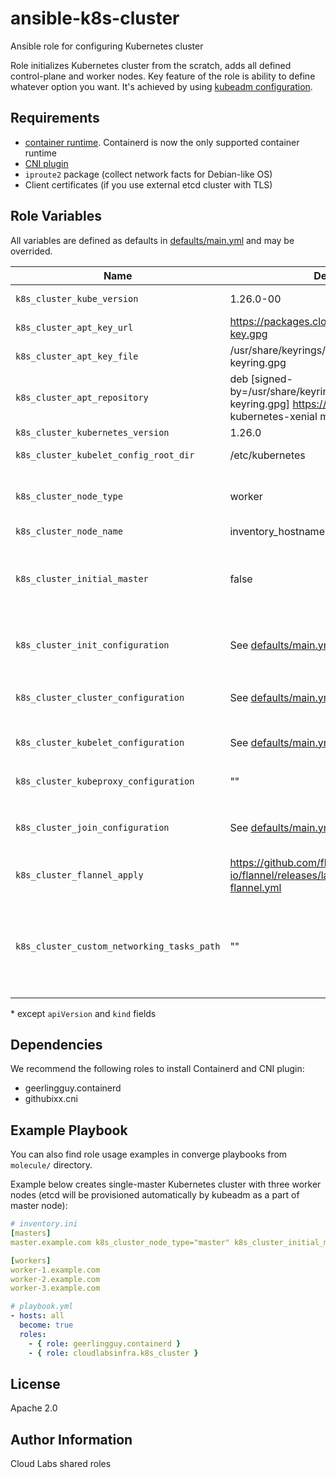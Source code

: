 # ansible-k8s-cluster

Ansible role for configuring Kubernetes cluster

Role initializes Kubernetes cluster from the scratch, adds all defined control-plane and worker nodes. Key feature of the role is ability to define whatever option you want. It's achieved by using [kubeadm configuration](https://kubernetes.io/docs/reference/config-api/kubeadm-config.v1beta3/).

Requirements
------------

- [container runtime](https://kubernetes.io/docs/setup/production-environment/container-runtimes/). Containerd is now the only supported container runtime
- [CNI plugin](https://github.com/containernetworking/cni)
- `iproute2` package (collect network facts for Debian-like OS)
- Client certificates (if you use external etcd cluster with TLS)

Role Variables
--------------

All variables are defined as defaults in [defaults/main.yml](defaults/main.yml) and may be overrided.

| Name                                       | Default value                                                                                                        | Description                                                                                                                                                                   |
|--------------------------------------------|----------------------------------------------------------------------------------------------------------------------|-------------------------------------------------------------------------------------------------------------------------------------------------------------------------------|
| `k8s_cluster_kube_version`                 | 1.26.0-00                                                                                                            | `kubelet`, `kubeadm` and `kubectl` versions                                                                                                                                   |
| `k8s_cluster_apt_key_url`                  | https://packages.cloud.google.com/apt/doc/apt-key.gpg                                                                | Apt key url                                                                                                                                                                   |
| `k8s_cluster_apt_key_file`                 | /usr/share/keyrings/kubernetes-archive-keyring.gpg                                                                   | Apt key file                                                                                                                                                                  |
| `k8s_cluster_apt_repository`               | deb [signed-by=/usr/share/keyrings/kubernetes-archive-keyring.gpg] https://apt.kubernetes.io/ kubernetes-xenial main | Apt repository                                                                                                                                                                |
| `k8s_cluster_kubernetes_version`           | 1.26.0                                                                                                               | Kubernetes version                                                                                                                                                            |
| `k8s_cluster_kubelet_config_root_dir`      | /etc/kubernetes                                                                                                      | Default kubelet configuration directory                                                                                                                                       |
| `k8s_cluster_node_type`                    | worker                                                                                                               | Default node type. If you need to init or join master, you should set this variable to 'master'                                                                               |
| `k8s_cluster_node_name`                    | inventory_hostname                                                                                                   | Name of k8s node                                                                                                                                                              |
| `k8s_cluster_initial_master`               | false                                                                                                                | This variable identifies initial master node to initialize cluster. It should be assigned to the only node with 'true' value                                                  |
| `k8s_cluster_init_configuration`           | See [defaults/main.yml](defaults/main.yml)                                                                           | Represents `kind: InitConfiguration` of the cluster in pure yaml format                                                                                                       |
| `k8s_cluster_cluster_configuration`        | See [defaults/main.yml](defaults/main.yml)                                                                           | Represents `kind: ClusterConfiguration` of the cluster in pure yaml format                                                                                                    |
| `k8s_cluster_kubelet_configuration`        | See [defaults/main.yml](defaults/main.yml)                                                                           | Represents `kind: KubeletConfiguration` in pure yaml format                                                                                                                   |
| `k8s_cluster_kubeproxy_configuration`      | ""                                                                                                                   | Represents `kind: KubeproxyConfiguration` in pure yaml format                                                                                                                 |
| `k8s_cluster_join_configuration`           | See [defaults/main.yml](defaults/main.yml)                                                                           | Represents `kind: JoinConfiguration` of the cluster in pure yaml format                                                                                                       |
| `k8s_cluster_flannel_apply`                | https://github.com/flannel-io/flannel/releases/latest/download/kube-flannel.yml                                      | Default Flannel manifest. Read more about [Flannel](https://github.com/flannel-io/flannel)                                                                                    |
| `k8s_cluster_custom_networking_tasks_path` | ""                                                                                                                   | Path to file with a set of tasks to configure networking. It could be a set of tasks or even `include_role` statement. It will run only once during cluster initialization    |

\* except `apiVersion` and `kind` fields

Dependencies
------------

We recommend the following roles to install Containerd and CNI plugin:

- geerlingguy.containerd
- githubixx.cni

Example Playbook
----------------

You can also find role usage examples in converge playbooks from `molecule/` directory.

Example below creates single-master Kubernetes cluster with three worker nodes (etcd will be provisioned automatically by kubeadm as a part of master node): 

```yaml
# inventory.ini
[masters]
master.example.com k8s_cluster_node_type="master" k8s_cluster_initial_master="true"

[workers]
worker-1.example.com
worker-2.example.com
worker-3.example.com

# playbook.yml
- hosts: all
  become: true
  roles:
    - { role: geerlingguy.containerd }
    - { role: cloudlabsinfra.k8s_cluster }
```

License
-------

Apache 2.0

Author Information
------------------

Cloud Labs shared roles
